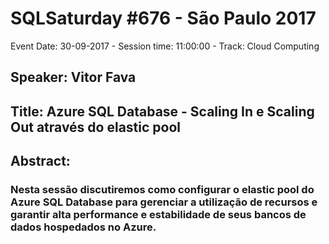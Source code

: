 # SQLSaturday #676 - São Paulo 2017
Event Date: 30-09-2017 - Session time: 11:00:00 - Track: Cloud Computing
## Speaker: Vitor Fava
## Title: Azure SQL Database - Scaling In e Scaling Out através do elastic pool
## Abstract:
### Nesta sessão discutiremos como configurar o elastic pool do Azure SQL Database para gerenciar a utilização de recursos e garantir alta performance e estabilidade de seus bancos de dados hospedados no Azure.

